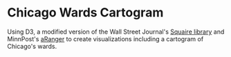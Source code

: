 # Chicago Wards Cartogram

Using D3, a modified version of the Wall Street Journal's [Squaire library](https://wsj.github.io/squaire/)
and MinnPost's [aRanger](http://code.minnpost.com/aranger/) to create visualizations
including a cartogram of Chicago's wards.
